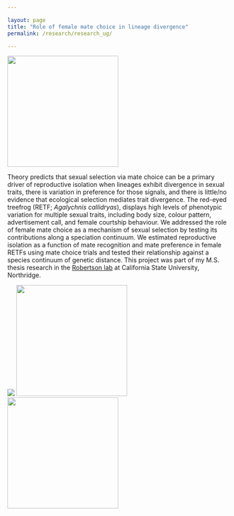 ```yaml
---

layout: page
title: "Role of female mate choice in lineage divergence"
permalink: /research/research_ug/

---
```

<img src="/assets/RETFmale.png"  width="250" height="250">

Theory predicts that sexual selection via mate choice can be a primary driver of reproductive isolation when lineages exhibit divergence in sexual traits, there is variation in preference for those signals, and there is little/no evidence that ecological selection mediates trait divergence. 
The red-eyed treefrog (RETF; _Agalychnis callidryas_), displays high levels of phenotypic variation for multiple sexual traits, including body size, colour pattern, advertisement call, and female courtship behaviour. 
We addressed the role of female mate choice as a mechanism of sexual selection by testing its contributions along a speciation continuum. We estimated reproductive isolation as a function of mate recognition and mate preference in female RETFs using mate choice trials and tested their relationship against a species continuum of genetic distance.
This project was part of my M.S. thesis research in the [Robertson lab](https://jrobertsonlab.wordpress.com/) at California State University, Northridge.

<img src="/assets/Research/RETF_cont.png">
<img src="/assets/Research/RETFmale.png"  width="250" height="250"> <img src="/assets/Research/RETFmetamorph.png"  width="250" height="250"> 